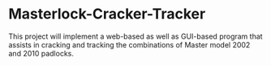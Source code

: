 # Masterlock-Cracker-Tracker
This project will implement a web-based as well as GUI-based program that assists in cracking and tracking the combinations of Master model 2002 and 2010 padlocks.
